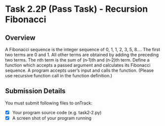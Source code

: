 # Task 2.2P (Pass Task) - Recursion Fibonacci 

## Overview
A Fibonacci sequence is the integer sequence of 0, 1, 1, 2, 3, 5, 8.... The first two terms are 0 and 1. All other terms are obtained by adding the preceding two terms. The nth term is the sum of (n‐1)th and (n‐2)th term. Define a function which accepts a passed argument and calculates its Fibonacci sequence. A program accepts user’s input and calls the function. (Please use recursive function call in the function definition.)

## Submission Details
You must submit following files to onTrack:
- [x] Your program source code (e.g. task2‐2.py)
- [x] A screen shot of your program running
